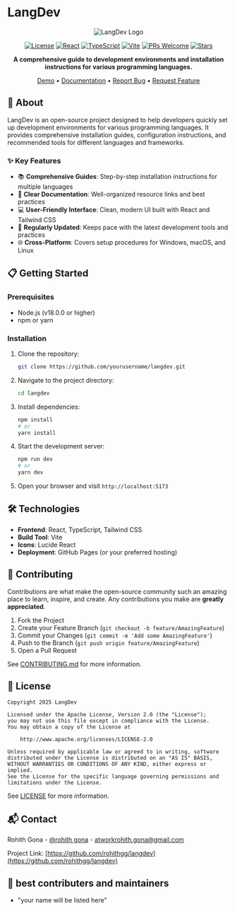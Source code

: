 # LangDev

<div align="center">

![LangDev Logo](https://via.placeholder.com/150x150.png?text=LangDev)

[![License](https://img.shields.io/badge/License-Apache_2.0-blue.svg)](LICENSE)
[![React](https://img.shields.io/badge/React-18.x-61dafb.svg?logo=react&logoColor=white)](https://reactjs.org/)
[![TypeScript](https://img.shields.io/badge/TypeScript-5.x-blue.svg?logo=typescript&logoColor=white)](https://www.typescriptlang.org/)
[![Vite](https://img.shields.io/badge/Vite-5.x-646CFF.svg?logo=vite&logoColor=white)](https://vitejs.dev/)
[![PRs Welcome](https://img.shields.io/badge/PRs-welcome-brightgreen.svg)](CONTRIBUTING.md)
[![Stars](https://img.shields.io/github/stars/yourusername/langdev?style=social)](https://github.com/yourusername/langdev/stargazers)

**A comprehensive guide to development environments and installation instructions for various programming languages.**

[Demo](https://yourusername.github.io/langdev) • [Documentation](https://github.com/yourusername/langdev/wiki) • [Report Bug](https://github.com/yourusername/langdev/issues) • [Request Feature](https://github.com/yourusername/langdev/issues)

</div>

## 🚀 About

LangDev is an open-source project designed to help developers quickly set up development environments for various programming languages. It provides comprehensive installation guides, configuration instructions, and recommended tools for different languages and frameworks.

### ✨ Key Features

- 📚 **Comprehensive Guides**: Step-by-step installation instructions for multiple languages
- 🎯 **Clear Documentation**: Well-organized resource links and best practices
- 💻 **User-Friendly Interface**: Clean, modern UI built with React and Tailwind CSS
- 🔄 **Regularly Updated**: Keeps pace with the latest development tools and practices
- 🌐 **Cross-Platform**: Covers setup procedures for Windows, macOS, and Linux

## 📋 Getting Started

### Prerequisites

- Node.js (v18.0.0 or higher)
- npm or yarn

### Installation

1. Clone the repository:
   ```bash
   git clone https://github.com/yourusername/langdev.git
   ```

2. Navigate to the project directory:
   ```bash
   cd langdev
   ```

3. Install dependencies:
   ```bash
   npm install
   # or
   yarn install
   ```

4. Start the development server:
   ```bash
   npm run dev
   # or
   yarn dev
   ```

5. Open your browser and visit `http://localhost:5173`

## 🛠️ Technologies

- **Frontend**: React, TypeScript, Tailwind CSS
- **Build Tool**: Vite
- **Icons**: Lucide React
- **Deployment**: GitHub Pages (or your preferred hosting)

## 🤝 Contributing

Contributions are what make the open-source community such an amazing place to learn, inspire, and create. Any contributions you make are **greatly appreciated**.

1. Fork the Project
2. Create your Feature Branch (`git checkout -b feature/AmazingFeature`)
3. Commit your Changes (`git commit -m 'Add some AmazingFeature'`)
4. Push to the Branch (`git push origin feature/AmazingFeature`)
5. Open a Pull Request

See [CONTRIBUTING.md](CONTRIBUTING.md) for more information.

## 📝 License

```
Copyright 2025 LangDev

Licensed under the Apache License, Version 2.0 (the "License");
you may not use this file except in compliance with the License.
You may obtain a copy of the License at

    http://www.apache.org/licenses/LICENSE-2.0

Unless required by applicable law or agreed to in writing, software
distributed under the License is distributed on an "AS IS" BASIS,
WITHOUT WARRANTIES OR CONDITIONS OF ANY KIND, either express or implied.
See the License for the specific language governing permissions and
limitations under the License.
```

See [LICENSE](LICENSE) for more information.

## 📬 Contact

Rohith Gona - [@rohith gona](https://linkedin.com/in/rohithgona) - atworkrohith.gona@gmail.com

Project Link: [https://github.com/rohithgg/langdev](https://github.com/rohithgg/langdev)

## 🙏 best contributers and maintainers

- "your name will be listed here"
